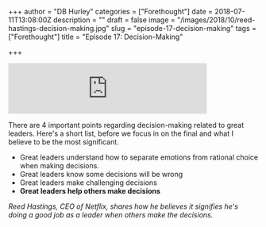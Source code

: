 +++
author = "DB Hurley"
categories = ["Forethought"]
date = 2018-07-11T13:08:00Z
description = ""
draft = false
image = "/images/2018/10/reed-hastings-decision-making.jpg"
slug = "episode-17-decision-making"
tags = ["Forethought"]
title = "Episode 17: Decision-Making"

+++


<iframe src="https://anchor.fm/forethought/embed/episodes/Episode-17-Decision-Making-e1qmg5" height="102px" width="400px" frameborder="0" scrolling="no"></iframe>

There are 4 important points regarding decision-making related to great leaders. Here's a short list, before we focus in on the final and what I believe to be the most significant.

* Great leaders understand how to separate emotions from rational choice when making decisions.
* Great leaders know some decisions will be wrong
* Great leaders make challenging decisions
* **Great leaders help others make decisions**

_Reed Hastings, CEO of Netflix, shares how he believes it signifies he's doing a good job as a leader when others make the decisions._

